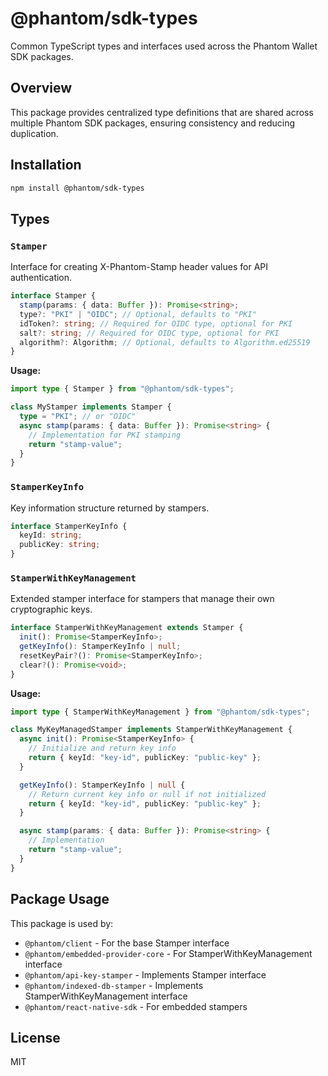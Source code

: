 # @phantom/sdk-types

Common TypeScript types and interfaces used across the Phantom Wallet SDK packages.

## Overview

This package provides centralized type definitions that are shared across multiple Phantom SDK packages, ensuring consistency and reducing duplication.

## Installation

```bash
npm install @phantom/sdk-types
```

## Types

### `Stamper`

Interface for creating X-Phantom-Stamp header values for API authentication.

```typescript
interface Stamper {
  stamp(params: { data: Buffer }): Promise<string>;
  type?: "PKI" | "OIDC"; // Optional, defaults to "PKI"
  idToken?: string; // Required for OIDC type, optional for PKI
  salt?: string; // Required for OIDC type, optional for PKI
  algorithm?: Algorithm; // Optional, defaults to Algorithm.ed25519
}
```

**Usage:**

```typescript
import type { Stamper } from "@phantom/sdk-types";

class MyStamper implements Stamper {
  type = "PKI"; // or "OIDC"
  async stamp(params: { data: Buffer }): Promise<string> {
    // Implementation for PKI stamping
    return "stamp-value";
  }
}
```

### `StamperKeyInfo`

Key information structure returned by stampers.

```typescript
interface StamperKeyInfo {
  keyId: string;
  publicKey: string;
}
```

### `StamperWithKeyManagement`

Extended stamper interface for stampers that manage their own cryptographic keys.

```typescript
interface StamperWithKeyManagement extends Stamper {
  init(): Promise<StamperKeyInfo>;
  getKeyInfo(): StamperKeyInfo | null;
  resetKeyPair?(): Promise<StamperKeyInfo>;
  clear?(): Promise<void>;
}
```

**Usage:**

```typescript
import type { StamperWithKeyManagement } from "@phantom/sdk-types";

class MyKeyManagedStamper implements StamperWithKeyManagement {
  async init(): Promise<StamperKeyInfo> {
    // Initialize and return key info
    return { keyId: "key-id", publicKey: "public-key" };
  }

  getKeyInfo(): StamperKeyInfo | null {
    // Return current key info or null if not initialized
    return { keyId: "key-id", publicKey: "public-key" };
  }

  async stamp(params: { data: Buffer }): Promise<string> {
    // Implementation
    return "stamp-value";
  }
}
```

## Package Usage

This package is used by:

- `@phantom/client` - For the base Stamper interface
- `@phantom/embedded-provider-core` - For StamperWithKeyManagement interface
- `@phantom/api-key-stamper` - Implements Stamper interface
- `@phantom/indexed-db-stamper` - Implements StamperWithKeyManagement interface
- `@phantom/react-native-sdk` - For embedded stampers

## License

MIT
